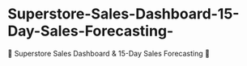 # Superstore-Sales-Dashboard-15-Day-Sales-Forecasting-
🌟 Superstore Sales Dashboard &amp; 15-Day Sales Forecasting 🌟
